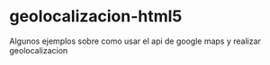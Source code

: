 geolocalizacion-html5
=====================

Algunos ejemplos sobre como usar el api de google maps y realizar geolocalizacion 
